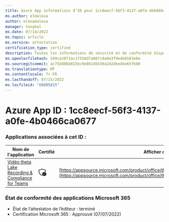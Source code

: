 ```yaml
---
title: Azure App informations d’ID pour 1cc8eecf-56f3-4137-a0fe-4b0466ca0677
ms.author: elmalova
author: elenamalova
manager: tonybal
ms.date: 07/14/2022
ms.topic: article
ms.service: attestation
certification_type: certified
description: Toutes les informations de sécurité et de conformité disponibles pour 1cc8eecf-56f3-4137-a0fe-4b0466ca0677.
ms.openlocfilehash: 549ce2071ac17558d7a607c8a0a3f9e4b6583e0e
ms.sourcegitcommit: ac75dd8bb815bc9e8b1d5b39a2d2dbe46e65f680
ms.translationtype: MT
ms.contentlocale: fr-FR
ms.lasthandoff: 07/15/2022
ms.locfileid: "66805815"
---
```

# <a name="azure-app-id-1cc8eecf-56f3-4137-a0fe-4b0466ca0677"></a>Azure App ID : 1cc8eecf-56f3-4137-a0fe-4b0466ca0677


### <a name="apps-associated-with-this-id"></a>Applications associées à cet ID :
| **Nom de l'application** | **Certifié** | **Afficher dans AppSource** |
|--------------|---------------|-----------------------|
| [Vidéo theta Lake Recording &amp; Compliance for Teams](../forward/thetalake.thetalake_recording_and_compliance_for_teams.md) | <img alt="Certified application badge" src="../media/certified-badge.png" height="25" width="25" /> | [https://appsource.microsoft.com/product/office/thetalake.thetalake_recording_and_compliance_for_teams](https://appsource.microsoft.com/product/office/thetalake.thetalake_recording_and_compliance_for_teams) |

### <a name="microsoft-365-app-compliance-status"></a>État de conformité des applications Microsoft 365
- État de l’attestaton de l’éditeur : terminé
- Certification Microsoft 365 : Approuvé (07/07/2022)
